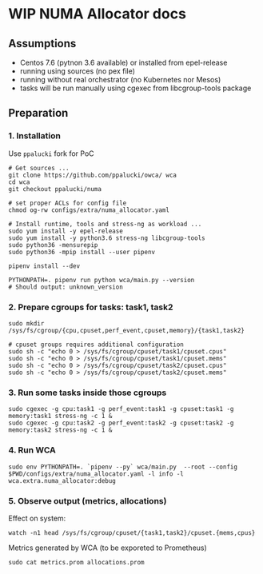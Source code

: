 # WIP NUMA Allocator docs


## Assumptions

- Centos 7.6 (pytnon 3.6 available) or installed from epel-release
- running using sources (no pex file)
- running without real orchestrator (no Kubernetes nor Mesos)
- tasks will be run manually using cgexec from libcgroup-tools package


## Preparation

### 1. Installation 

Use `ppalucki` fork for PoC 

```
# Get sources ...
git clone https://github.com/ppalucki/owca/ wca
cd wca
git checkout ppalucki/numa

# set proper ACLs for config file
chmod og-rw configs/extra/numa_allocator.yaml

# Install runtime, tools and stress-ng as workload ...
sudo yum install -y epel-release
sudo yum install -y python3.6 stress-ng libcgroup-tools
sudo python36 -mensurepip
sudo python36 -mpip install --user pipenv 

pipenv install --dev

PYTHONPATH=. pipenv run python wca/main.py --version
# Should output: unknown_version
```

### 2. Prepare cgroups for tasks: task1, task2


```shell
sudo mkdir /sys/fs/cgroup/{cpu,cpuset,perf_event,cpuset,memory}/{task1,task2}

# cpuset groups requires additional configuration
sudo sh -c "echo 0 > /sys/fs/cgroup/cpuset/task1/cpuset.cpus"
sudo sh -c "echo 0 > /sys/fs/cgroup/cpuset/task1/cpuset.mems"
sudo sh -c "echo 0 > /sys/fs/cgroup/cpuset/task2/cpuset.cpus"
sudo sh -c "echo 0 > /sys/fs/cgroup/cpuset/task2/cpuset.mems"

```

### 3. Run some tasks inside those cgroups


```shell
sudo cgexec -g cpu:task1 -g perf_event:task1 -g cpuset:task1 -g memory:task1 stress-ng -c 1 &
sudo cgexec -g cpu:task2 -g perf_event:task2 -g cpuset:task2 -g memory:task2 stress-ng -c 1 &
```


### 4. Run WCA 

```shell
sudo env PYTHONPATH=. `pipenv --py` wca/main.py  --root --config $PWD/configs/extra/numa_allocator.yaml -l info -l wca.extra.numa_allocator:debug
```

### 5. Observe output (metrics, allocations)

Effect on system:

```shell
watch -n1 head /sys/fs/cgroup/cpuset/{task1,task2}/cpuset.{mems,cpus}
```

Metrics generated by WCA (to be exporeted to Prometheus)

```shell
sudo cat metrics.prom allocations.prom
```

